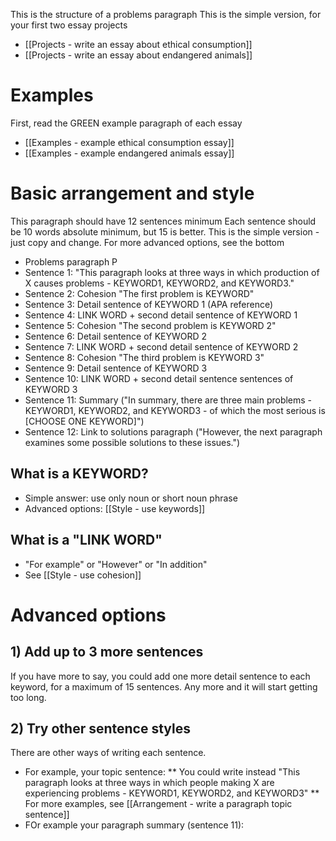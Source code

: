 This is the structure of a problems paragraph 
This is the simple version, for your first two essay projects
* [[Projects - write an essay about ethical consumption]]
* [[Projects - write an essay about endangered animals]]

# Examples
First, read the GREEN example paragraph of each essay
* [[Examples - example ethical consumption essay]]
* [[Examples - example endangered animals essay]]


# Basic arrangement and style
This paragraph should have 12 sentences minimum
Each sentence should be 10 words absolute minimum, but 15 is better. 
This is the simple version - just copy and change. 
For more advanced options, see the bottom

+ <green>Problems paragraph P </green>
+ Sentence 1: "This paragraph looks at three ways in which production of X causes problems - KEYWORD1, KEYWORD2, and KEYWORD3."
+ Sentence 2: Cohesion "The first problem is KEYWORD"
+ Sentence 3: Detail sentence of KEYWORD 1 (APA reference)
+ Sentence 4: LINK WORD + second detail sentence of KEYWORD 1
+ Sentence 5: Cohesion "The second problem is KEYWORD 2"
+ Sentence 6: Detail sentence of KEYWORD 2
+ Sentence 7: LINK WORD + second detail sentence of KEYWORD 2
+ Sentence 8: Cohesion "The third problem is KEYWORD 3"
+ Sentence 9: Detail sentence of KEYWORD 3
+ Sentence 10: LINK WORD + second detail sentence sentences of KEYWORD 3
+ Sentence 11: Summary ("In summary, there are three main problems - KEYWORD1, KEYWORD2, and KEYWORD3 - of which the most serious is [CHOOSE ONE KEYWORD]")
+ Sentence 12: Link to solutions paragraph ("However, the next paragraph examines some possible solutions to these issues.")

## What is a KEYWORD?
* Simple answer: use only noun or short noun phrase
* Advanced options: [[Style - use keywords]]

## What is a "LINK WORD"
* "For example" or "However" or "In addition"
* See [[Style - use cohesion]]

# Advanced options
## 1) Add up to 3 more sentences
If you have more to say, you could add one more detail sentence to each keyword, for a maximum of 15 sentences. Any more and it will start getting too long. 

## 2) Try other sentence styles 
There are other ways of writing each sentence. 
* For example, your topic sentence:
** You could write instead "This paragraph looks at three ways in which people making X are experiencing problems - KEYWORD1, KEYWORD2, and KEYWORD3"
** For more examples, see [[Arrangement - write a paragraph topic sentence]]
* FOr example your paragraph summary (sentence 11): 

 